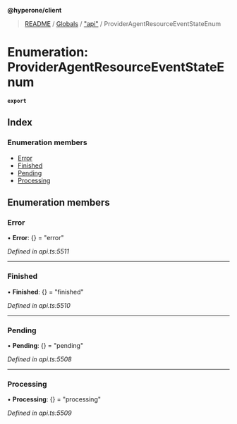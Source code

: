 **@hyperone/client**

> [README](../README.md) / [Globals](../globals.md) / ["api"](../modules/_api_.md) / ProviderAgentResourceEventStateEnum

# Enumeration: ProviderAgentResourceEventStateEnum

**`export`** 

## Index

### Enumeration members

* [Error](_api_.provideragentresourceeventstateenum.md#error)
* [Finished](_api_.provideragentresourceeventstateenum.md#finished)
* [Pending](_api_.provideragentresourceeventstateenum.md#pending)
* [Processing](_api_.provideragentresourceeventstateenum.md#processing)

## Enumeration members

### Error

•  **Error**: {} = "error"

*Defined in api.ts:5511*

___

### Finished

•  **Finished**: {} = "finished"

*Defined in api.ts:5510*

___

### Pending

•  **Pending**: {} = "pending"

*Defined in api.ts:5508*

___

### Processing

•  **Processing**: {} = "processing"

*Defined in api.ts:5509*
